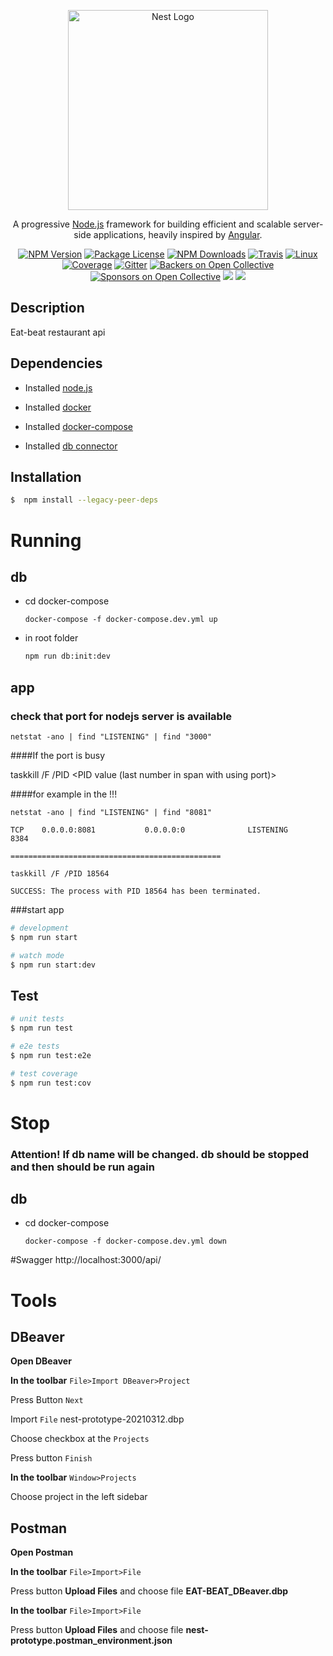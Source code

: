 <p align="center">
  <a href="http://nestjs.com/" target="blank"><img src="https://nestjs.com/img/logo_text.svg" width="320" alt="Nest Logo" /></a>
</p>

[travis-image]: https://api.travis-ci.org/nestjs/nest.svg?branch=master
[travis-url]: https://travis-ci.org/nestjs/nest
[linux-image]: https://img.shields.io/travis/nestjs/nest/master.svg?label=linux
[linux-url]: https://travis-ci.org/nestjs/nest
  
  <p align="center">A progressive <a href="http://nodejs.org" target="blank">Node.js</a> framework for building efficient and scalable server-side applications, heavily inspired by <a href="https://angular.io" target="blank">Angular</a>.</p>
    <p align="center">
<a href="https://www.npmjs.com/~nestjscore"><img src="https://img.shields.io/npm/v/@nestjs/core.svg" alt="NPM Version" /></a>
<a href="https://www.npmjs.com/~nestjscore"><img src="https://img.shields.io/npm/l/@nestjs/core.svg" alt="Package License" /></a>
<a href="https://www.npmjs.com/~nestjscore"><img src="https://img.shields.io/npm/dm/@nestjs/core.svg" alt="NPM Downloads" /></a>
<a href="https://travis-ci.org/nestjs/nest"><img src="https://api.travis-ci.org/nestjs/nest.svg?branch=master" alt="Travis" /></a>
<a href="https://travis-ci.org/nestjs/nest"><img src="https://img.shields.io/travis/nestjs/nest/master.svg?label=linux" alt="Linux" /></a>
<a href="https://coveralls.io/github/nestjs/nest?branch=master"><img src="https://coveralls.io/repos/github/nestjs/nest/badge.svg?branch=master#5" alt="Coverage" /></a>
<a href="https://gitter.im/nestjs/nestjs?utm_source=badge&utm_medium=badge&utm_campaign=pr-badge&utm_content=body_badge"><img src="https://badges.gitter.im/nestjs/nestjs.svg" alt="Gitter" /></a>
<a href="https://opencollective.com/nest#backer"><img src="https://opencollective.com/nest/backers/badge.svg" alt="Backers on Open Collective" /></a>
<a href="https://opencollective.com/nest#sponsor"><img src="https://opencollective.com/nest/sponsors/badge.svg" alt="Sponsors on Open Collective" /></a>
  <a href="https://paypal.me/kamilmysliwiec"><img src="https://img.shields.io/badge/Donate-PayPal-dc3d53.svg"/></a>
  <a href="https://twitter.com/nestframework"><img src="https://img.shields.io/twitter/follow/nestframework.svg?style=social&label=Follow"></a>
</p>
  <!--[![Backers on Open Collective](https://opencollective.com/nest/backers/badge.svg)](https://opencollective.com/nest#backer)
  [![Sponsors on Open Collective](https://opencollective.com/nest/sponsors/badge.svg)](https://opencollective.com/nest#sponsor)-->

## Description

Eat-beat restaurant api

## Dependencies

* Installed [node.js](https://nodejs.org/uk/download/)

* Installed [docker](https://docs.docker.com/compose/install/)

* Installed [docker-compose](https://docs.docker.com/compose/install/)

* Installed [db connector](https://dbeaver.io/download/)

## Installation

```bash
$  npm install --legacy-peer-deps
```
# Running 
## db
  * cd docker-compose

    `docker-compose -f docker-compose.dev.yml up`

  * in root folder
      ```bash
      npm run db:init:dev

## app
### check that port for nodejs server is available
 
    netstat -ano | find "LISTENING" | find "3000"

####If the port is busy

taskkill /F /PID <PID value (last number in span with using port)>

####for example in the !!!

    netstat -ano | find "LISTENING" | find "8081"
    
    TCP    0.0.0.0:8081           0.0.0.0:0              LISTENING       8384
    
    ===============================================
    
    taskkill /F /PID 18564
    
    SUCCESS: The process with PID 18564 has been terminated.

###start app
```bash
# development
$ npm run start

# watch mode
$ npm run start:dev
```

## Test

```bash
# unit tests
$ npm run test

# e2e tests
$ npm run test:e2e

# test coverage
$ npm run test:cov
```

# Stop 
### Attention! If db name will be changed. db should be stopped and then should be run again 
## db
* cd docker-compose

  `docker-compose -f docker-compose.dev.yml down`

#Swagger
http://localhost:3000/api/

# Tools
## DBeaver
**Open DBeaver**

**In the toolbar** `File>Import DBeaver>Project` 

Press Button `Next`

Import `File` nest-prototype-20210312.dbp

Choose checkbox at the `Projects`

Press button `Finish`

**In the toolbar** `Window>Projects`

Choose project in the left sidebar


## Postman
**Open Postman**

**In the toolbar** `File>Import>File`

Press button **Upload Files** and choose file **EAT-BEAT_DBeaver.dbp**



**In the toolbar** `File>Import>File`

Press button **Upload Files** and choose file **nest-prototype.postman_environment.json**

